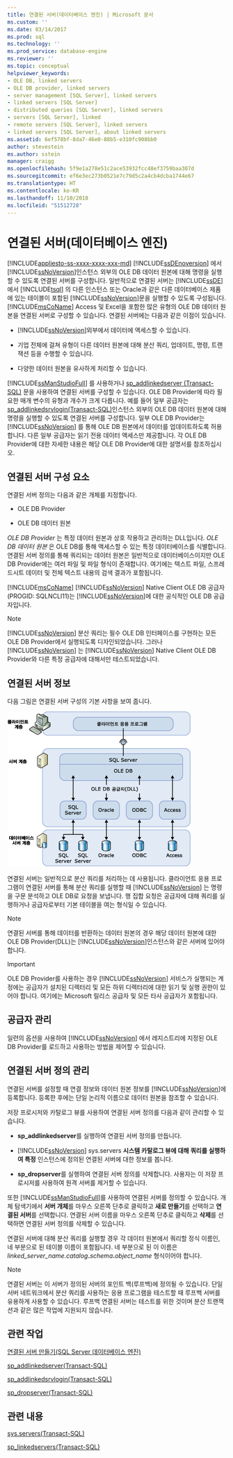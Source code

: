 ```yaml
---
title: 연결된 서버(데이터베이스 엔진) | Microsoft 문서
ms.custom: ''
ms.date: 03/14/2017
ms.prod: sql
ms.technology: ''
ms.prod_service: database-engine
ms.reviewer: ''
ms.topic: conceptual
helpviewer_keywords:
- OLE DB, linked servers
- OLE DB provider, linked servers
- server management [SQL Server], linked servers
- linked servers [SQL Server]
- distributed queries [SQL Server], linked servers
- servers [SQL Server], linked
- remote servers [SQL Server], linked servers
- linked servers [SQL Server], about linked servers
ms.assetid: 6ef578bf-8da7-46e0-88b5-e310fc908bb0
author: stevestein
ms.author: sstein
manager: craigg
ms.openlocfilehash: 5f9e1a278e51c2ace53932fcc48ef3759baa307d
ms.sourcegitcommit: ef6e3ec273b0521e7c79d5c2a4cb4dcba1744e67
ms.translationtype: HT
ms.contentlocale: ko-KR
ms.lasthandoff: 11/10/2018
ms.locfileid: "51512728"
---
```

# <a name="linked-servers-database-engine"></a>연결된 서버(데이터베이스 엔진)
[!INCLUDE[appliesto-ss-xxxx-xxxx-xxx-md](../../includes/appliesto-ss-xxxx-xxxx-xxx-md.md)]
  [!INCLUDE[ssDEnoversion](../../includes/ssdenoversion-md.md)] 에서 [!INCLUDE[ssNoVersion](../../includes/ssnoversion-md.md)]인스턴스 외부의 OLE DB 데이터 원본에 대해 명령을 실행할 수 있도록 연결된 서버를 구성합니다. 일반적으로 연결된 서버는 [!INCLUDE[ssDE](../../includes/ssde-md.md)] 에서 [!INCLUDE[tsql](../../includes/tsql-md.md)] 의 다른 인스턴스 또는 Oracle과 같은 다른 데이터베이스 제품에 있는 테이블이 포함된 [!INCLUDE[ssNoVersion](../../includes/ssnoversion-md.md)]문을 실행할 수 있도록 구성됩니다. [!INCLUDE[msCoName](../../includes/msconame-md.md)] Access 및 Excel을 포함한 많은 유형의 OLE DB 데이터 원본을 연결된 서버로 구성할 수 있습니다. 연결된 서버에는 다음과 같은 이점이 있습니다.  
  
-   [!INCLUDE[ssNoVersion](../../includes/ssnoversion-md.md)]외부에서 데이터에 액세스할 수 있습니다.  
  
-   기업 전체에 걸쳐 유형이 다른 데이터 원본에 대해 분산 쿼리, 업데이트, 명령, 트랜잭션 등을 수행할 수 있습니다.  
  
-   다양한 데이터 원본을 유사하게 처리할 수 있습니다.  
  
[!INCLUDE[ssManStudioFull](../../includes/ssmanstudiofull-md.md)] 를 사용하거나 [sp_addlinkedserver &#40;Transact-SQL&#41;](../../relational-databases/system-stored-procedures/sp-addlinkedserver-transact-sql.md) 문을 사용하여 연결된 서버를 구성할 수 있습니다. OLE DB Provider에 따라 필요한 매개 변수의 유형과 개수가 크게 다릅니다. 예를 들어 일부 공급자는 [sp_addlinkedsrvlogin&#40;Transact-SQL&#41;](../../relational-databases/system-stored-procedures/sp-addlinkedsrvlogin-transact-sql.md)인스턴스 외부의 OLE DB 데이터 원본에 대해 명령을 실행할 수 있도록 연결된 서버를 구성합니다. 일부 OLE DB Provider는 [!INCLUDE[ssNoVersion](../../includes/ssnoversion-md.md)] 를 통해 OLE DB 원본에서 데이터를 업데이트하도록 허용합니다. 다른 일부 공급자는 읽기 전용 데이터 액세스만 제공합니다. 각 OLE DB Provider에 대한 자세한 내용은 해당 OLE DB Provider에 대한 설명서를 참조하십시오.  
  
## <a name="linked-server-components"></a>연결된 서버 구성 요소  
 연결된 서버 정의는 다음과 같은 개체를 지정합니다.  
  
-   OLE DB Provider  
  
-   OLE DB 데이터 원본  
  
*OLE DB Provider* 는 특정 데이터 원본과 상호 작용하고 관리하는 DLL입니다. *OLE DB 데이터 원본* 은 OLE DB를 통해 액세스할 수 있는 특정 데이터베이스를 식별합니다. 연결된 서버 정의를 통해 쿼리되는 데이터 원본은 일반적으로 데이터베이스이지만 OLE DB Provider에는 여러 파일 및 파일 형식이 존재합니다. 여기에는 텍스트 파일, 스프레드시트 데이터 및 전체 텍스트 내용의 검색 결과가 포함됩니다.  
  
[!INCLUDE[msCoName](../../includes/msconame-md.md)] [!INCLUDE[ssNoVersion](../../includes/ssnoversion-md.md)] Native Client OLE DB 공급자(PROGID: SQLNCLI11)는 [!INCLUDE[ssNoVersion](../../includes/ssnoversion-md.md)]에 대한 공식적인 OLE DB 공급자입니다.  
  
> [!NOTE]  
> [!INCLUDE[ssNoVersion](../../includes/ssnoversion-md.md)] 분산 쿼리는 필수 OLE DB 인터페이스를 구현하는 모든 OLE DB Provider에서 실행되도록 디자인되었습니다. 그러나 [!INCLUDE[ssNoVersion](../../includes/ssnoversion-md.md)] 는 [!INCLUDE[ssNoVersion](../../includes/ssnoversion-md.md)] Native Client OLE DB Provider와 다른 특정 공급자에 대해서만 테스트되었습니다.  
  
## <a name="linked-server-details"></a>연결된 서버 정보  
 다음 그림은 연결된 서버 구성의 기본 사항을 보여 줍니다.  
  
 ![클라이언트 계층, 서버 계층 및 데이터베이스 서버 계층](../../relational-databases/linked-servers/media/lsvr.gif "클라이언트 계층, 서버 계층 및 데이터베이스 서버 계층")  
  
연결된 서버는 일반적으로 분산 쿼리를 처리하는 데 사용됩니다. 클라이언트 응용 프로그램이 연결된 서버를 통해 분산 쿼리를 실행할 때 [!INCLUDE[ssNoVersion](../../includes/ssnoversion-md.md)] 는 명령을 구문 분석하고 OLE DB로 요청을 보냅니다. 행 집합 요청은 공급자에 대해 쿼리를 실행하거나 공급자로부터 기본 테이블을 여는 형식일 수 있습니다.  
  
> [!NOTE]
> 연결된 서버를 통해 데이터를 반환하는 데이터 원본의 경우 해당 데이터 원본에 대한 OLE DB Provider(DLL)는 [!INCLUDE[ssNoVersion](../../includes/ssnoversion-md.md)]인스턴스와 같은 서버에 있어야 합니다.  
  
> [!IMPORTANT] 
> OLE DB Provider를 사용하는 경우 [!INCLUDE[ssNoVersion](../../includes/ssnoversion-md.md)] 서비스가 실행되는 계정에는 공급자가 설치된 디렉터리 및 모든 하위 디렉터리에 대한 읽기 및 실행 권한이 있어야 합니다. 여기에는 Microsoft 릴리스 공급자 및 모든 타사 공급자가 포함됩니다. 
  
## <a name="managing-providers"></a>공급자 관리  
일련의 옵션을 사용하여 [!INCLUDE[ssNoVersion](../../includes/ssnoversion-md.md)] 에서 레지스트리에 지정된 OLE DB Provider를 로드하고 사용하는 방법을 제어할 수 있습니다.  
  
## <a name="managing-linked-server-definitions"></a>연결된 서버 정의 관리  
연결된 서버를 설정할 때 연결 정보와 데이터 원본 정보를 [!INCLUDE[ssNoVersion](../../includes/ssnoversion-md.md)]에 등록합니다. 등록한 후에는 단일 논리적 이름으로 데이터 원본을 참조할 수 있습니다.  
  
저장 프로시저와 카탈로그 뷰를 사용하여 연결된 서버 정의를 다음과 같이 관리할 수 있습니다.  
  
-   **sp_addlinkedserver**를 실행하여 연결된 서버 정의를 만듭니다.  
  
-   [!INCLUDE[ssNoVersion](../../includes/ssnoversion-md.md)] sys.servers **시스템 카탈로그 뷰에 대해 쿼리를 실행하여 특정** 인스턴스에 정의된 연결된 서버에 대한 정보를 봅니다.  
  
-   **sp_dropserver**를 실행하여 연결된 서버 정의를 삭제합니다. 사용자는 이 저장 프로시저를 사용하여 원격 서버를 제거할 수 있습니다.  
  
또한 [!INCLUDE[ssManStudioFull](../../includes/ssmanstudiofull-md.md)]를 사용하여 연결된 서버를 정의할 수 있습니다. 개체 탐색기에서 **서버 개체**를 마우스 오른쪽 단추로 클릭하고 **새로 만들기**를 선택하고 **연결된 서버**를 선택합니다. 연결된 서버 이름을 마우스 오른쪽 단추로 클릭하고 **삭제**를 선택하면 연결된 서버 정의를 삭제할 수 있습니다.  
  
 연결된 서버에 대해 분산 쿼리를 실행할 경우 각 데이터 원본에서 쿼리할 정식 이름인, 네 부분으로 된 테이블 이름이 포함됩니다. 네 부분으로 된 이 이름은 _linked\_server\_name.catalog_**.**_schema_**.**_object\_name_ 형식이어야 합니다.  
  
> [!NOTE]  
> 연결된 서버는 이 서버가 정의된 서버의 포인트 백(루프백)에 정의될 수 있습니다. 단일 서버 네트워크에서 분산 쿼리를 사용하는 응용 프로그램을 테스트할 때 루프백 서버를 유용하게 사용할 수 있습니다. 루프백 연결된 서버는 테스트를 위한 것이며 분산 트랜잭션과 같은 많은 작업에 지원되지 않습니다.  
  
## <a name="related-tasks"></a>관련 작업  
 [연결된 서버 만들기&#40;SQL Server 데이터베이스 엔진&#41;](../../relational-databases/linked-servers/create-linked-servers-sql-server-database-engine.md)  
  
 [sp_addlinkedserver&#40;Transact-SQL&#41;](../../relational-databases/system-stored-procedures/sp-addlinkedserver-transact-sql.md)  
  
 [sp_addlinkedsrvlogin&#40;Transact-SQL&#41;](../../relational-databases/system-stored-procedures/sp-addlinkedsrvlogin-transact-sql.md)  
  
 [sp_dropserver&#40;Transact-SQL&#41;](../../relational-databases/system-stored-procedures/sp-dropserver-transact-sql.md)  
  
## <a name="related-content"></a>관련 내용  
 [sys.servers&#40;Transact-SQL&#41;](../../relational-databases/system-catalog-views/sys-servers-transact-sql.md)  
  
 [sp_linkedservers&#40;Transact-SQL&#41;](../../relational-databases/system-stored-procedures/sp-linkedservers-transact-sql.md)  
  
  

